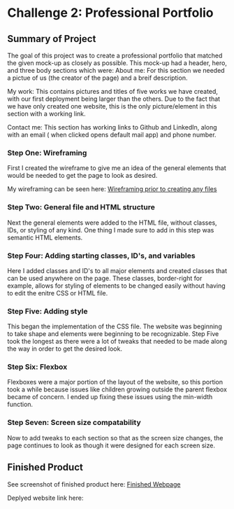 # Challenge 2: Professional Portfolio

## Summary of Project
The goal of this project was to create a professional portfolio that matched the given mock-up as closely as possible.
This mock-up had a header, hero, and three body sections which were:
About me: 
    For this section we needed a pictue of us (the creator of the page) and a breif description.

My work:
    This contains pictures and titles of five works we have created, with our first deployment being larger than the others.
    Due to the fact that we have only created one website, this is the only picture/element in this section with a working link.

Contact me:
    This section has working links to Github and LinkedIn, along with an email ( when clicked opens default mail app) and phone number.

### Step One: Wireframing
First I created the wireframe to give me an idea of the general elements that would be needed to get the page to look as desired.

My wireframing can be seen here: [Wireframing prior to creating any files](./assets/images/wireframing.PNG)


### Step Two: General file and HTML structure
Next the general elements were added to the HTML file, without classes, IDs, or styling of any kind. 
One thing I made sure to add in this step was semantic HTML elements.

### Step Four: Adding starting classes, ID's, and variables
Here I added classes and ID's to all major elements and created classes that can be used anywhere on the page.
These classes, border-right for example, allows for styling of elements to be changed easily without having to edit the enitre CSS or HTML file.

### Step Five: Adding style
This began the implementation of the CSS file. The website was beginning to take shape and elements were beginning to be recognizable.
Step Five took the longest as there were a lot of tweaks that needed to be made along the way in order to get the desired look.

### Step Six: Flexbox
Flexboxes were a major portion of the layout of the website, so this portion took a while because issues like children growing outside the parent flexbox became of concern.
I ended up fixing these issues using the min-width function.

### Step Seven: Screen size compatability
Now to add tweaks to each section so that as the screen size changes, the page continues to look as though it were designed for each screen size.


## Finished Product
See screenshot of finished product here: [Finished Webpage](./assets/images/completed-page.PNG)

Deplyed website link here:
